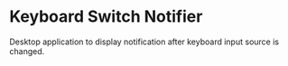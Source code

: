 # Keyboard Switch Notifier
Desktop application to display notification after keyboard input source is changed.
